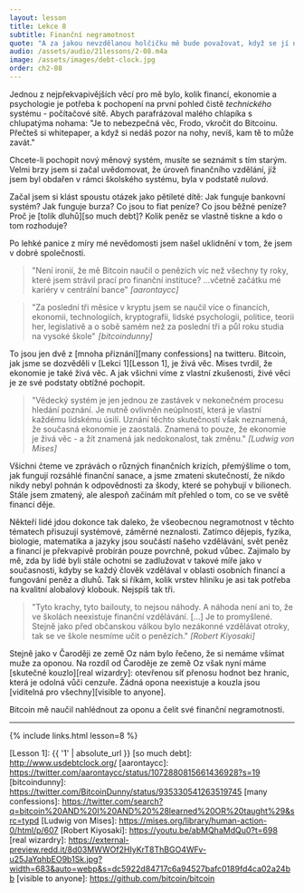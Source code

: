 ```yaml
---
layout: lesson
title: Lekce 8
subtitle: Finanční negramotnost
quote: "A za jakou nevzdělanou holčičku mě bude považovat, když se jí na to zeptám! Ne, nikdy se nebudu ptát: možná to někde uvidím napsané."
audio: /assets/audio/21lessons/2-08.m4a
image: /assets/images/debt-clock.jpg
order: ch2-08
---
```


Jednou z nejpřekvapivějších věcí pro mě bylo, kolik financí, ekonomie 
a psychologie je potřeba k pochopení na první pohled čistě *technického* 
systému - počítačové sítě. Abych parafrázoval malého chlapíka 
s chlupatýma nohama: "Je to nebezpečná věc, Frodo, vkročit do Bitcoinu. 
Přečteš si whitepaper, a když si nedáš pozor na nohy, nevíš, kam tě to 
může zavát."

Chcete-li pochopit nový měnový systém, musíte se seznámit s tím starým. 
Velmi brzy jsem si začal uvědomovat, že úroveň finančního vzdělání, jíž 
jsem byl obdařen v rámci školského systému, byla v podstatě *nulová*.

Začal jsem si klást spoustu otázek jako pětileté dítě: Jak funguje bankovní 
systém? Jak funguje burza? Co jsou to fiat peníze? Co jsou běžné peníze? 
Proč je [tolik dluhů][so much debt]? Kolik peněz se vlastně tiskne a kdo o tom rozhoduje?

Po lehké panice z míry mé nevědomosti jsem našel uklidnění v tom, že jsem 
v dobré společnosti.

> "Není ironií, že mě Bitcoin naučil o penězích víc než všechny ty roky, 
> které jsem strávil prací pro finanční instituce? ...včetně začátku 
> mé kariéry v centrální bance"
> <cite>[aarontaycc]</cite>

> "Za poslední tři měsíce v kryptu jsem se naučil více o financích, ekonomii, 
> technologiích, kryptografii, lidské psychologii, politice, teorii her, 
> legislativě a o sobě samém než za poslední tři a půl roku studia 
> na vysoké škole" 
> <cite>[bitcoindunny]</cite>

To jsou jen dvě z [mnoha přiznání][many confessions] na twitteru. Bitcoin, jak jsme se 
dozvěděli v [Lekci 1][Lesson 1], je živá věc. Mises tvrdil, že ekonomie je také živá 
věc. A jak všichni víme z vlastní zkušenosti, živé věci je ze své podstaty 
obtížné pochopit.

> "Vědecký systém je jen jednou ze zastávek v nekonečném procesu hledání 
> poznání. Je nutně ovlivněn neúplností, která je vlastní každému lidskému 
> úsilí. Uznání těchto skutečností však neznamená, že současná ekonomie 
> je zaostalá. Znamená to pouze, že ekonomie je živá věc - a žít znamená 
> jak nedokonalost, tak změnu."
> <cite>[Ludwig von Mises]</cite>

Všichni čteme ve zprávách o různých finančních krizích, přemýšlíme o tom, 
jak fungují rozsáhlé finanční sanace, a jsme zmateni skutečností, že nikdo 
nikdy nebyl pohnán k odpovědnosti za škody, které se pohybují v bilionech. 
Stále jsem zmatený, ale alespoň začínám mít přehled o tom, co se ve světě 
financí děje.

Někteří lidé jdou dokonce tak daleko, že všeobecnou negramotnost v těchto 
tématech přisuzují systémové, záměrné neznalosti. Zatímco dějepis, fyzika, 
biologie, matematika a jazyky jsou součástí našeho vzdělávání, svět peněz 
a financí je překvapivě probírán pouze povrchně, pokud vůbec. Zajímalo by mě, 
zda by lidé byli stále ochotni se zadlužovat v takové míře jako v současnosti, 
kdyby se každý člověk vzdělával v oblasti osobních financí a fungování peněz 
a dluhů. Tak si říkám, kolik vrstev hliníku je asi tak potřeba na kvalitní 
alobalový klobouk. Nejspíš tak tři.

> "Tyto krachy, tyto bailouty, to nejsou náhody. A náhoda není ani to, 
> že ve školách neexistuje finanční vzdělávání. [...]
> Je to promyšlené. Stejně jako před občanskou válkou bylo nezákonné 
> vzdělávat otroky, tak se ve škole nesmíme učit o penězích."
> <cite>[Robert Kiyosaki]</cite>

Stejně jako v Čaroději ze země Oz nám bylo řečeno, že si nemáme všímat muže 
za oponou. Na rozdíl od Čaroděje ze země Oz však nyní máme [skutečné kouzlo][real wizardry]: 
otevřenou síť přenosu hodnot bez hranic, která je odolná vůči cenzuře. Žádná 
opona neexistuje a kouzla jsou [viditelná pro všechny][visible to anyone].

Bitcoin mě naučil nahlédnout za oponu a čelit své finanční negramotnosti.

---

{% include links.html lesson=8 %}

[Lesson 1]: {{ '1' | absolute_url }}
[so much debt]: http://www.usdebtclock.org/
[aarontaycc]: https://twitter.com/aarontaycc/status/1072880815661436928?s=19
[bitcoindunny]: https://twitter.com/BitcoinDunny/status/935330541263519745
[many confessions]: https://twitter.com/search?q=bitcoin%20AND%20I%20AND%20%28learned%20OR%20taught%29&src=typd
[Ludwig von Mises]: https://mises.org/library/human-action-0/html/p/607
[Robert Kiyosaki]: https://youtu.be/abMQhaMdQu0?t=698
[real wizardry]: https://external-preview.redd.it/8d03MWWOf2HIyKrT8ThBGO4WFv-u25JaYqhbEO9b1Sk.jpg?width=683&auto=webp&s=dc5922d84717c6a94527bafc0189fd4ca02a24bb
[visible to anyone]: https://github.com/bitcoin/bitcoin

<!-- Wikipedia -->
[alice]: https://en.wikipedia.org/wiki/Alice%27s_Adventures_in_Wonderland
[carroll]: https://en.wikipedia.org/wiki/Lewis_Carroll
